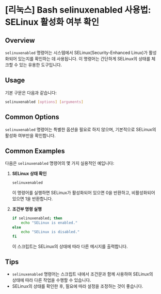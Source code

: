 # [리눅스] Bash selinuxenabled 사용법: SELinux 활성화 여부 확인

## Overview
`selinuxenabled` 명령어는 시스템에서 SELinux(Security-Enhanced Linux)가 활성화되어 있는지를 확인하는 데 사용됩니다. 이 명령어는 간단하게 SELinux의 상태를 체크할 수 있는 유용한 도구입니다.

## Usage
기본 구문은 다음과 같습니다:

```bash
selinuxenabled [options] [arguments]
```

## Common Options
`selinuxenabled` 명령어는 특별한 옵션을 필요로 하지 않으며, 기본적으로 SELinux의 활성화 여부만을 확인합니다.

## Common Examples
다음은 `selinuxenabled` 명령어의 몇 가지 실용적인 예입니다:

1. **SELinux 상태 확인**
   ```bash
   selinuxenabled
   ```
   이 명령어를 실행하면 SELinux가 활성화되어 있으면 0을 반환하고, 비활성화되어 있으면 1을 반환합니다.

2. **조건부 명령 실행**
   ```bash
   if selinuxenabled; then
       echo "SELinux is enabled."
   else
       echo "SELinux is disabled."
   fi
   ```
   이 스크립트는 SELinux의 상태에 따라 다른 메시지를 출력합니다.

## Tips
- `selinuxenabled` 명령어는 스크립트 내에서 조건문과 함께 사용하여 SELinux의 상태에 따라 다른 작업을 수행할 수 있습니다.
- SELinux의 상태를 확인한 후, 필요에 따라 설정을 조정하는 것이 좋습니다.